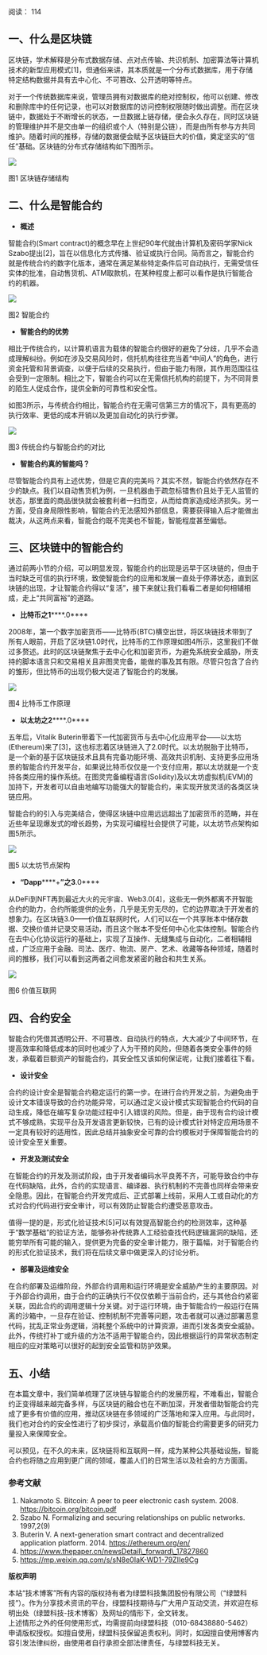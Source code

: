 阅读： 114

## ****一、什么是区块链****

区块链，学术解释是分布式数据存储、点对点传输、共识机制、加密算法等计算机技术的新型应用模式\[1\]，但通俗来讲，其本质就是一个分布式数据库，用于存储特定结构数据并具有去中心化、不可篡改、公开透明等特点。

对于一个传统数据库来说，管理员拥有对数据库的绝对控制权，他可以创建、修改和删除库中的任何记录，也可以对数据库的访问控制权限随时做出调整。而在区块链中，数据处于不断增长的状态，一旦数据上链存储，便会永久存在，同时区块链的管理维护并不是交由单一的组织或个人（特别是公链），而是由所有参与方共同维护。随着时间的推移，存储的数据便会赋予区块链巨大的价值，奠定坚实的“信任”基础。区块链的分布式存储结构如下图所示。

![](http://blog.nsfocus.net/wp-content/uploads/2022/09/1-3-300x150.png)

图1 区块链存储结构

## ****二、什么是智能合约****

-   ****概述****

智能合约(Smart contract)的概念早在上世纪90年代就由计算机及密码学家Nick Szabo提出\[2\]，旨在以信息化方式传播、验证或执行合同。简而言之，智能合约就是传统合约的数字化版本，通常在满足某些特定条件后可自动执行，无需受信任实体的批准，自动售货机、ATM取款机，在某种程度上都可以看作是执行智能合约的机器。

![](http://blog.nsfocus.net/wp-content/uploads/2022/09/2-3-300x104.png)

图2 智能合约

-   ****智能合约的优势****

相比于传统合约，以计算机语言为载体的智能合约很好的避免了分歧，几乎不会造成理解纠纷。例如在涉及交易风险时，信托机构往往充当着“中间人”的角色，进行资金托管和背景调查，以便于后续的交易执行，但由于能力有限，其作用范围往往会受到一定限制。相比之下，智能合约可以在无需信托机构的前提下，为不同背景的陌生人促成合作，提供全新的可靠性和安全性。

如图3所示，与传统合约相比，智能合约在无需可信第三方的情况下，具有更高的执行效率、更低的成本开销以及更加自动化的执行步骤。

![](http://blog.nsfocus.net/wp-content/uploads/2022/09/3-3-300x174.png)

图3 传统合约与智能合约的对比

-   ****智能合约真的智能吗？****

尽管智能合约具有上述优势，但是它真的完美吗？其实不然，智能合约依然存在不少的缺点。我们以自动售货机为例，一旦机器由于疏忽标错售价且处于无人监管的状态，那里面的商品很快就会被套利者一扫而空，从而给商家造成经济损失。另一方面，受自身局限性影响，智能合约无法感知外部信息，需要获得输入后才能做出裁决，从这两点来看，智能合约既不完美也不智能，智能程度甚至偏低。

## ****三、区块链中的智能合约****

通过前两小节的介绍，可以明显发现，智能合约的出现是远早于区块链的，但由于当时缺乏可信的执行环境，致使智能合约的应用和发展一直处于停滞状态，直到区块链的出现，才让智能合约得以“复活”，接下来就让我们看看二者是如何相辅相成，走上“共同富裕”的道路。

-   ****比特币之1********.0****

2008年，第一个数字加密货币——比特币(BTC)横空出世，将区块链技术带到了所有人眼前，开启了区块链1.0时代，比特币的工作原理如图4所示，这里我们不做过多赘述。此时的区块链聚焦于去中心化和加密货币，为避免系统安全威胁，所支持的脚本语言只和交易相关且非图灵完备，能做的事及其有限。尽管只包含了合约的雏形，但比特币的出现仍极大促进了智能合约的发展。

![](http://blog.nsfocus.net/wp-content/uploads/2022/09/4-3-300x178.png)

图4 比特币工作原理

-   ****以太坊之2********.0****

五年后，Vitalik Buterin带着下一代加密货币与去中心化应用平台——以太坊(Ethereum)来了\[3\]，这也标志着区块链进入了2.0时代。以太坊脱胎于比特币，是一个新的基于区块链技术且具有完备功能环境、高效共识机制、支持更多应用场景的智能合约开发平台，如果说比特币仅仅是一个支付应用，那以太坊就是一个支持各类应用的操作系统。在图灵完备编程语言(Solidity)及以太坊虚拟机(EVM)的加持下，开发者可以自由地编写功能强大的智能合约，来实现开放灵活的各类区块链应用。

智能合约的引入与完美结合，使得区块链中应用远远超出了加密货币的范畴，并在近些年呈现爆发式的增长趋势，为实现可编程社会提供了可能，以太坊节点架构如图5所示。

![](http://blog.nsfocus.net/wp-content/uploads/2022/09/5-3-300x137.png)

图5 以太坊节点架构

-   ****“Dapp********+********”之3********.0****

从DeFi到NFT再到最近大火的元宇宙、Web3.0\[4\]，这些无一例外都离不开智能合约的助力，合约所能提供的业务，几乎是无穷无尽的，它的边界取决于开发者的想象力。在区块链3.0——价值互联网时代，人们可以在一个共享账本中储存数据、交换价值并记录交易活动，而且这个账本不受任何中心化实体控制。智能合约在去中心化协议运行的基础上，实现了互操作、无缝集成与自动化，二者相辅相成，广泛应用于金融、司法、医疗、物流、房产、艺术、收藏等各种领域，随着时间的推移，我们可以看到这两者之间愈发紧密的融合和共生关系。

![](http://blog.nsfocus.net/wp-content/uploads/2022/09/6-3-300x187.png)

图6 价值互联网

## ****四、合约安全****

智能合约凭借其透明公开、不可篡改、自动执行的特点，大大减少了中间环节，在提高效率和降低成本的同时也减少了人为干预的风险，但随着各类安全事件的频发，承载着巨额资产的智能合约，其安全性又该如何保证呢，让我们接着往下看。

-   ****设计安全****

合约的设计安全是智能合约稳定运行的第一步。在进行合约开发之前，为避免由于设计文本错误导致的合约功能异常，可以通过定义设计模式实现智能合约代码的自动生成，降低在编写复杂功能过程中引入错误的风险。但是，由于现有合约设计模式不够成熟，实现平台及开发语言更新较快，已有的设计模式针对特定应用场景不一定具有较好的适用性，因此总结并抽象安全可靠的合约模板对于保障智能合约的设计安全至关重要。

-   ****开发及测试安全****

在智能合约的开发及测试阶段，由于开发者编码水平良莠不齐，可能导致合约中存在代码缺陷，此外，合约的实现语言、编译器、执行机制的不完善也同样会带来安全隐患。因此，在智能合约开发完成后、正式部署上线前，采用人工或自动化的方式对合约代码进行安全审计，可以有效防止智能合约遭受恶意攻击。

值得一提的是，形式化验证技术\[5\]可以有效提高智能合约的检测效率，这种基于“数学基础”的验证方法，能够弥补传统靠人工经验查找代码逻辑漏洞的缺陷，还能穷举所有可能的输入，提供更为完备的安全审计能力，限于篇幅，对于智能合约的形式化验证技术，我们将在后续文章中做更深入的讨论分析。

-   ****部署及运维安全****

在合约部署及运维阶段，外部合约调用和运行环境是安全威胁产生的主要原因。对于外部合约调用，由于合约的正确执行不仅仅依赖于当前合约，还与其他合约紧密关联，因此合约的调用逻辑十分关键。对于运行环境，由于智能合约一般运行在隔离的沙箱中，一旦存在验证、控制机制不完善等问题，攻击者就可以通过部署恶意代码，扰乱正常业务逻辑，消耗整个系统中的计算资源，进而引发各类安全威胁。此外，传统打补丁或升级的方法不适用于智能合约，因此根据运行的异常状态制定相应的应对策略可以很好的起到安全监管和防护效果。

## ****五、小结****

在本篇文章中，我们简单梳理了区块链与智能合约的发展历程，不难看出，智能合约正变得越来越完备多样，与区块链的融合也在不断加深，开发者借助智能合约完成了更多有价值的应用，推动区块链在多领域的广泛落地和深入应用。与此同时，我们也对合约的安全性进行了初步探讨，承载高价值的智能合约需要更多的研究力量投入来保障安全。

可以预见，在不久的未来，区块链将和互联网一样，成为某种公共基础设施，智能合约也将随之应用到更广阔的领域，覆盖人们的日常生活以及社会的方方面面。

### 参考文献

1.  Nakamoto S. Bitcoin: A peer to peer electronic cash system. 2008. https://bitcoin.org/bitcoin.pdf
2.  Szabo N. Formalizing and securing relationships on public networks. 1997,2(9)
3.  Buterin V. A next-generation smart contract and decentralized application platform. 2014. https://ethereum.org/en/
4.  https://www.thepaper.cn/newsDetail\_forward\_17827860
5.  https://mp.weixin.qq.com/s/sN8e0IaK-WD1-79ZIIe9Cg

**版权声明**

本站“技术博客”所有内容的版权持有者为绿盟科技集团股份有限公司（“绿盟科技”）。作为分享技术资讯的平台，绿盟科技期待与广大用户互动交流，并欢迎在标明出处（绿盟科技-技术博客）及网址的情形下，全文转发。  
上述情形之外的任何使用形式，均需提前向绿盟科技（010-68438880-5462）申请版权授权。如擅自使用，绿盟科技保留追责权利。同时，如因擅自使用博客内容引发法律纠纷，由使用者自行承担全部法律责任，与绿盟科技无关。